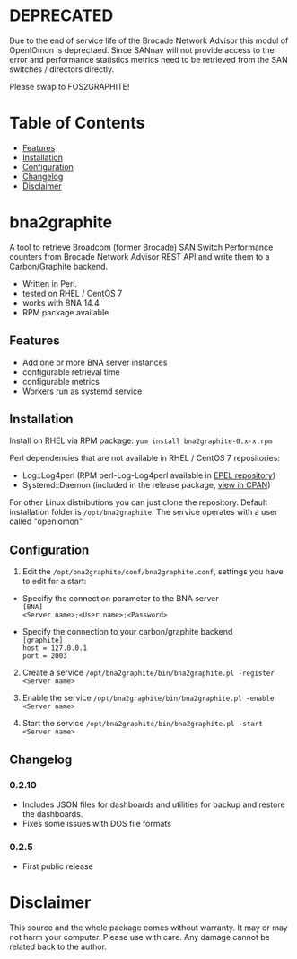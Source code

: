 # DEPRECATED
Due to the end of service life of the Brocade Network Advisor this modul of OpenIOmon is deprectaed.
Since SANnav will not provide access to the error and performance statistics metrics need to be retrieved from the SAN switches / directors directly.

Please swap to FOS2GRAPHITE!

# Table of Contents

* [Features](#features)
* [Installation](#installation)
* [Configuration](#configuration)
* [Changelog](#changelog)
* [Disclaimer](#disclaimer)

# bna2graphite

A tool to retrieve Broadcom (former Brocade) SAN Switch Performance counters from Brocade Network Advisor REST API and write them to a Carbon/Graphite backend.
* Written in Perl.
* tested on RHEL / CentOS 7
* works with BNA 14.4
* RPM package available

## Features
* Add one or more BNA server instances
* configurable retrieval time
* configurable metrics
* Workers run as systemd service

## Installation
Install on RHEL via RPM package: `yum install bna2graphite-0.x-x.rpm`

Perl dependencies that are not available in RHEL / CentOS 7 repositories:
* Log::Log4perl (RPM perl-Log-Log4perl available in [EPEL repository](https://fedoraproject.org/wiki/EPEL))
* Systemd::Daemon (included in the release package, [view in CPAN](https://metacpan.org/pod/Systemd::Daemon))

For other Linux distributions you can just clone the repository. Default installation folder is `/opt/bna2graphite`. The service operates with a user called "openiomon"

## Configuration
1. Edit the `/opt/bna2graphite/conf/bna2graphite.conf`, settings you have to edit for a start:

* Specifiy the connection parameter to the BNA server  
`[BNA]`  
`<Server name>;<User name>;<Password>`

* Specify the connection to your carbon/graphite backend  
`[graphite]`  
`host = 127.0.0.1`  
`port = 2003`  

2. Create a service
`/opt/bna2graphite/bin/bna2graphite.pl -register <Server name>`

3. Enable the service
`/opt/bna2graphite/bin/bna2graphite.pl -enable <Server name>`

4. Start the service
`/opt/bna2graphite/bin/bna2graphite.pl -start <Server name>`

## Changelog

### 0.2.10
* Includes JSON files for dashboards and utilities for backup and restore the dashboards.
* Fixes some issues with DOS file formats

### 0.2.5
* First public release

# Disclaimer
This source and the whole package comes without warranty. It may or may not harm your computer. Please use with care. Any damage cannot be related back to the author.
